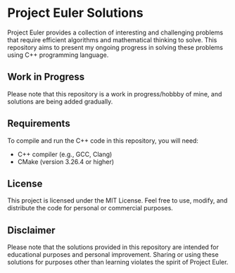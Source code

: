# Project Euler Solutions

Project Euler provides a collection of interesting and challenging problems that require efficient algorithms and mathematical thinking to solve. This repository aims to present my ongoing progress in solving these problems using C++ programming language.

## Work in Progress

Please note that this repository is a work in progress/hobbby of mine, and solutions are being added gradually. 

## Requirements

To compile and run the C++ code in this repository, you will need:

- C++ compiler (e.g., GCC, Clang)
- CMake (version 3.26.4 or higher)

## License

This project is licensed under the MIT License. Feel free to use, modify, and distribute the code for personal or commercial purposes.

## Disclaimer

Please note that the solutions provided in this repository are intended for educational purposes and personal improvement. Sharing or using these solutions for purposes other than learning violates the spirit of Project Euler.
